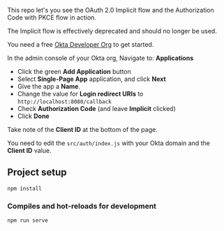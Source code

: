 This repo let's you see the OAuth 2.0 Implicit flow and the Authorization Code with PKCE flow in action.

The Implicit flow is effectively deprecated and should no longer be used.

You need a free [Okta Developer Org](https://developer.okta.com/signup) to get started.

In the admin console of your Okta org, Navigate to: **Applications**

- Click the green **Add Application** button 
- Select **Single-Page App** application, and click **Next**
- Give the app a **Name**.
- Change the value for **Login redirect URIs**  to `http://localhost:8080/callback`
- Check **Authorization Code** (and leave **Implicit** clicked)
- Click **Done**

Take note of the **Client ID** at the bottom of the page.

You need to edit the `src/auth/index.js` with your Okta domain and the **Client ID** value.

## Project setup
```
npm install
```

### Compiles and hot-reloads for development
```
npm run serve
```
